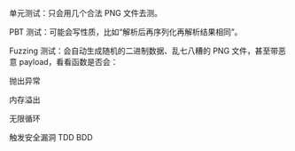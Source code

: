 单元测试：只会用几个合法 PNG 文件去测。

PBT 测试：可能会写性质，比如“解析后再序列化再解析结果相同”。

Fuzzing 测试：会自动生成随机的二进制数据、乱七八糟的 PNG 文件，甚至带恶意 payload，看看函数是否会：

  抛出异常
  
  内存溢出
  
  无限循环

  触发安全漏洞
TDD
BDD

